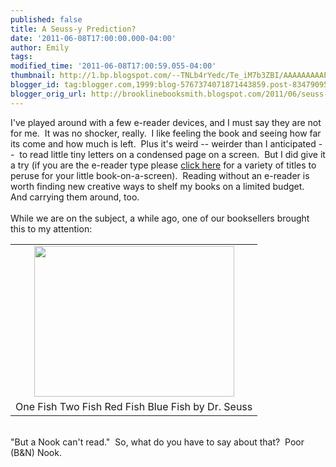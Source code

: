 ```yaml
---
published: false
title: A Seuss-y Prediction?
date: '2011-06-08T17:00:00.000-04:00'
author: Emily
tags: 
modified_time: '2011-06-08T17:00:59.055-04:00'
thumbnail: http://1.bp.blogspot.com/--TNLb4rYedc/Te_iM7b3ZBI/AAAAAAAAAP4/rVnUiBLIbfU/s72-c/nook.png
blogger_id: tag:blogger.com,1999:blog-5767374071871443859.post-8347909535803954461
blogger_orig_url: http://brooklinebooksmith.blogspot.com/2011/06/seuss-y-prediction.html
---
```


I've played around with a few e-reader devices, and I must say they are not for me.&nbsp; It was no shocker, really.&nbsp; I like feeling the book and seeing how far its come and how much is left.&nbsp; Plus it's weird -- weirder&nbsp;than I anticipated --&nbsp;&nbsp;to read little tiny letters on a condensed page on a screen.&nbsp; But I did give it a try (if you are the e-reader type please <a href="http://www.brooklinebooksmith-shop.com/gbook/help/about">click here</a> for a variety of titles to peruse for your little book-on-a-screen).&nbsp; Reading without an e-reader is worth finding new creative ways to shelf my books on a limited budget.&nbsp; And carrying them around, too.<br /><br />While we are on the subject, a while ago, one of our booksellers brought this to my attention: <table align="center" cellpadding="0" cellspacing="0" class="tr-caption-container" style="margin-left: auto; margin-right: auto; text-align: center;"><tbody><tr><td style="text-align: center;"><a href="http://1.bp.blogspot.com/--TNLb4rYedc/Te_iM7b3ZBI/AAAAAAAAAP4/rVnUiBLIbfU/s1600/nook.png" imageanchor="1" style="margin-left: auto; margin-right: auto;"><img border="0" height="241" src="http://1.bp.blogspot.com/--TNLb4rYedc/Te_iM7b3ZBI/AAAAAAAAAP4/rVnUiBLIbfU/s320/nook.png" t8="true" width="320" /></a></td></tr><tr><td class="tr-caption" style="text-align: center;">One Fish Two Fish Red Fish Blue Fish by Dr. Seuss</td></tr></tbody></table><br />"But a Nook can't read."&nbsp; So, what do you have to say about that?&nbsp; Poor (B&amp;N) Nook.